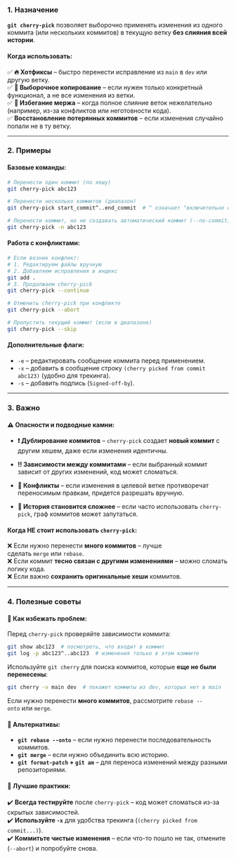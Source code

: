 ### 1. **Назначение**

**`git cherry-pick`** позволяет выборочно применять изменения из одного коммита (или нескольких коммитов) в текущую ветку **без слияния всей истории**.

#### Когда использовать:

✅ **🔥 Хотфиксы** – быстро перенести исправление из `main` в `dev` или другую ветку.  
✅ **🧩 Выборочное копирование** – если нужен только конкретный функционал, а не все изменения из ветки.  
✅ **🚫 Избегание мержа** – когда полное слияние веток нежелательно (например, из-за конфликтов или неготовности кода).  
✅ **Восстановление потерянных коммитов** – если изменения случайно попали не в ту ветку.

---
### 2. **Примеры**

#### Базовые команды:

```bash
# Перенести один коммит (по хешу)
git cherry-pick abc123

# Перенести несколько коммитов (диапазон)
git cherry-pick start_commit^..end_commit  # ^ означает "включительно с start_commit"

# Перенести коммит, но не создавать автоматический коммит (--no-commit)
git cherry-pick -n abc123
```
#### Работа с конфликтами:

```bash
# Если возник конфликт:
# 1. Редактируем файлы вручную
# 2. Добавляем исправления в индекс
git add .
# 3. Продолжаем cherry-pick
git cherry-pick --continue

# Отменить cherry-pick при конфликте
git cherry-pick --abort

# Пропустить текущий коммит (если в диапазоне)
git cherry-pick --skip
```
#### Дополнительные флаги:

- `-e` – редактировать сообщение коммита перед применением.
- `-x` – добавить в сообщение строку `(cherry picked from commit abc123)` (удобно для трекинга).
- `-s` – добавить подпись (`Signed-off-by`).

---
### 3. **Важно**

#### ⚠️ **Опасности и подводные камни:**

- **❗ Дублирование коммитов** – `cherry-pick` создает **новый коммит** с другим хешем, даже если изменения идентичны.
    
- **‼️ Зависимости между коммитами** – если выбранный коммит зависит от других изменений, код может сломаться.
    
- **🔄 Конфликты** – если изменения в целевой ветке противоречат переносимым правкам, придется разрешать вручную.
    
- **🔗 История становится сложнее** – если часто использовать `cherry-pick`, граф коммитов может запутаться.

#### Когда **НЕ стоит** использовать `cherry-pick`:

❌ Если нужно перенести **много коммитов** – лучше сделать `merge` или `rebase`.  
❌ Если коммит **тесно связан с другими изменениями** – можно сломать логику кода.  
❌ Если важно **сохранить оригинальные хеши** коммитов.

---
### 4. **Полезные советы**

#### 🔹 **Как избежать проблем:**

Перед `cherry-pick` проверяйте зависимости коммита:
```bash
git show abc123  # посмотреть, что входит в коммит
git log -p abc123^..abc123  # изменения только в этом коммите
```

Используйте `git cherry` для поиска коммитов, которые **еще не были перенесены**:
```bash
git cherry -v main dev  # покажет коммиты из dev, которых нет в main
```

Если нужно перенести **много коммитов**, рассмотрите `rebase --onto` или `merge`.

#### 🔹 **Альтернативы:**

- **`git rebase --onto`** – если нужно перенести последовательность коммитов.
- **`git merge`** – если нужно объединить всю историю.
- **`git format-patch` + `git am`** – для переноса изменений между разными репозиториями.

#### 🔹 **Лучшие практики:**

✔️ **Всегда тестируйте** после `cherry-pick` – код может сломаться из-за скрытых зависимостей.  
✔️ **Используйте `-x`** для удобства трекинга (`(cherry picked from commit...)`).  
✔️ **Коммитьте чистые изменения** – если что-то пошло не так, отмените (`--abort`) и попробуйте снова.